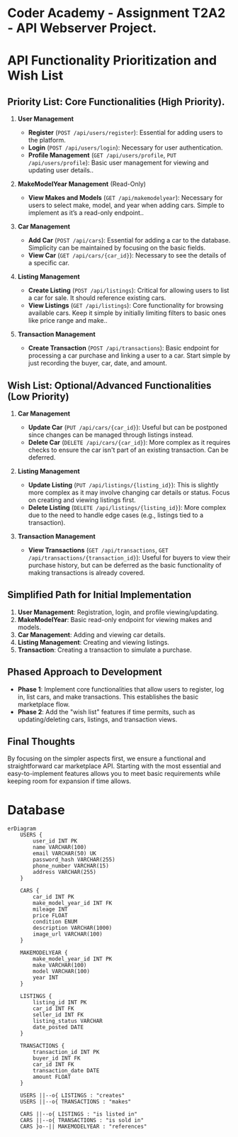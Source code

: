 # Coder Academy - Assignment T2A2 - API Webserver Project.

# API Functionality Prioritization and Wish List

## Priority List: Core Functionalities (High Priority).

1. **User Management**

   - **Register** (`POST /api/users/register`): Essential for adding users to the platform.
   - **Login** (`POST /api/users/login`): Necessary for user authentication.
   - **Profile Management** (`GET /api/users/profile`, `PUT /api/users/profile`): Basic user management for viewing and updating user details..

2. **MakeModelYear Management** (Read-Only)

   - **View Makes and Models** (`GET /api/makemodelyear`): Necessary for users to select make, model, and year when adding cars. Simple to implement as it’s a read-only endpoint..

3. **Car Management**

   - **Add Car** (`POST /api/cars`): Essential for adding a car to the database. Simplicity can be maintained by focusing on the basic fields.
   - **View Car** (`GET /api/cars/{car_id}`): Necessary to see the details of a specific car.

4. **Listing Management**

   - **Create Listing** (`POST /api/listings`): Critical for allowing users to list a car for sale. It should reference existing cars.
   - **View Listings** (`GET /api/listings`): Core functionality for browsing available cars. Keep it simple by initially limiting filters to basic ones like price range and make..

5. **Transaction Management**
   - **Create Transaction** (`POST /api/transactions`): Basic endpoint for processing a car purchase and linking a user to a car. Start simple by just recording the buyer, car, date, and amount.

## Wish List: Optional/Advanced Functionalities (Low Priority)

1. **Car Management**

   - **Update Car** (`PUT /api/cars/{car_id}`): Useful but can be postponed since changes can be managed through listings instead.
   - **Delete Car** (`DELETE /api/cars/{car_id}`): More complex as it requires checks to ensure the car isn't part of an existing transaction. Can be deferred.

2. **Listing Management**

   - **Update Listing** (`PUT /api/listings/{listing_id}`): This is slightly more complex as it may involve changing car details or status. Focus on creating and viewing listings first.
   - **Delete Listing** (`DELETE /api/listings/{listing_id}`): More complex due to the need to handle edge cases (e.g., listings tied to a transaction).

3. **Transaction Management**
   - **View Transactions** (`GET /api/transactions`, `GET /api/transactions/{transaction_id}`): Useful for buyers to view their purchase history, but can be deferred as the basic functionality of making transactions is already covered.

## Simplified Path for Initial Implementation

1. **User Management**: Registration, login, and profile viewing/updating.
2. **MakeModelYear**: Basic read-only endpoint for viewing makes and models.
3. **Car Management**: Adding and viewing car details.
4. **Listing Management**: Creating and viewing listings.
5. **Transaction**: Creating a transaction to simulate a purchase.

## Phased Approach to Development

- **Phase 1**: Implement core functionalities that allow users to register, log in, list cars, and make transactions. This establishes the basic marketplace flow.
- **Phase 2**: Add the "wish list" features if time permits, such as updating/deleting cars, listings, and transaction views.

## Final Thoughts

By focusing on the simpler aspects first, we ensure a functional and straightforward car marketplace API. Starting with the most essential and easy-to-implement features allows you to meet basic requirements while keeping room for expansion if time allows.

# Database

```mermaid
erDiagram
    USERS {
        user_id INT PK
        name VARCHAR(100)
        email VARCHAR(50) UK
        password_hash VARCHAR(255)
        phone_number VARCHAR(15)
        address VARCHAR(255)
    }

    CARS {
        car_id INT PK
        make_model_year_id INT FK
        mileage INT
        price FLOAT
        condition ENUM
        description VARCHAR(1000)
        image_url VARCHAR(100)
    }

    MAKEMODELYEAR {
        make_model_year_id INT PK
        make VARCHAR(100)
        model VARCHAR(100)
        year INT
    }

    LISTINGS {
        listing_id INT PK
        car_id INT FK
        seller_id INT FK
        listing_status VARCHAR
        date_posted DATE
    }

    TRANSACTIONS {
        transaction_id INT PK
        buyer_id INT FK
        car_id INT FK
        transaction_date DATE
        amount FLOAT
    }

    USERS ||--o{ LISTINGS : "creates"
    USERS ||--o{ TRANSACTIONS : "makes"

    CARS ||--o{ LISTINGS : "is listed in"
    CARS ||--o{ TRANSACTIONS : "is sold in"
    CARS }o--|| MAKEMODELYEAR : "references"

```

